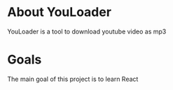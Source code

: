 # About YouLoader
YouLoader is a tool to download youtube video as mp3
# Goals
The main goal of this project is to learn React

